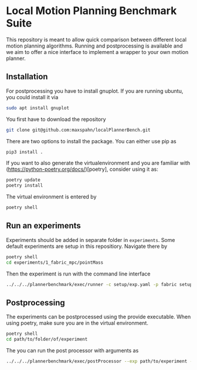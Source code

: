 # Local Motion Planning Benchmark Suite

This repository is meant to allow quick comparison between different local motion planning
algorithms. Running and postprocessing is available and we aim to offer a nice interface
to implement a wrapper to your own motion planner.

## Installation

For postprocessing you have to install gnuplot. If you are running ubuntu, you could
install it via
```bash
sudo apt install gnuplot
```

You first have to download the repository
```bash
git clone git@github.com:maxspahn/localPlannerBench.git
```

There are two options to install the package. You can either use pip as
```bash
pip3 install .
```

If you want to also generate the virtualenvironment and you are familiar with 
(https://python-poetry.org/docs/)[poetry], consider using it as:

```bash
poetry update
poetry install
```

The virtual environment is entered by
```bash
poetry shell
```

## Run an experiments

Experiments should be added in separate folder in `experiments`.
Some default experiments are setup in this repositiory.
Navigate there by
```bash
poetry shell
cd experiments/1_fabric_mpc/pointMass
```

Then the experiment is run with the command line interface
```bash
../../../plannerbenchmark/exec/runner -c setup/exp.yaml -p fabric setup/fabric.yaml --render
```

## Postprocessing

The experiments can be postprocessed using the provide executable.
When using poetry, make sure you are in the virtual environment.
```bash
poetry shell
cd path/to/folder/of/experiment
```
The you can run the post processor with arguments as 
```bash
../../../plannerbenchmark/exec/postProcessor --exp path/to/experiment -k time2Goal pathLength --plot
```

